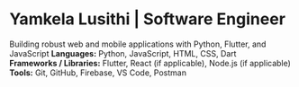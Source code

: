# Yamkela Lusithi | Software Engineer
Building robust web and mobile applications with Python, Flutter, and JavaScript
**Languages:** Python, JavaScript, HTML, CSS, Dart  
**Frameworks / Libraries:** Flutter, React (if applicable), Node.js (if applicable)  
**Tools:** Git, GitHub, Firebase, VS Code, Postman
